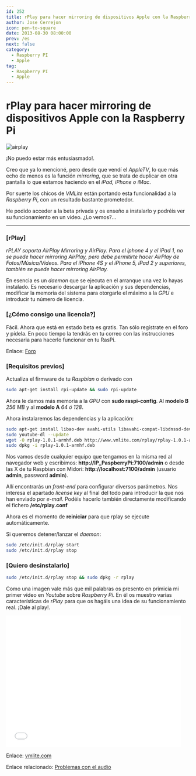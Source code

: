 ```yaml
---
id: 252
title: rPlay para hacer mirroring de dispositivos Apple con la Raspberry Pi
author: Jose Cerrejon
icon: pen-to-square
date: 2013-08-30 08:00:00
prev: /es
next: false
category:
  - Raspberry PI
  - Apple
tag:
  - Raspberry PI
  - Apple
---
```


# rPlay para hacer mirroring de dispositivos Apple con la Raspberry Pi

![airplay](/images/airplay.jpg)

¡No puedo estar más entusiasmado!.

Creo que ya lo mencioné, pero desde que vendí el *AppleTV*, lo que más echo de menos es la función *mirroring*, que se trata de duplicar en otra pantalla lo que estamos haciendo en el *iPad, iPhone o iMac*.

Por suerte los chicos de *VMLite* están portando esta funcionalidad a la *Raspberry Pi*, con un resultado bastante prometedor.

He podido acceder a la beta privada y os enseño a instalarlo y podréis ver su funcionamiento en un vídeo. ¿Lo vemos?...

- - -
###  [rPlay]

*rPLAY soporta AirPlay Mirroring y AirPlay. Para el iphone 4 y el iPad 1, no se puede hacer mirroring AirPlay, pero debe permitirte hacer AirPlay de Fotos/Música/Videos. Para el iPhone 4S y el iPhone 5, iPad 2 y superiores, también se puede hacer mirroring AirPlay.*

En esencia es un *daemon* que se ejecuta en el arranque una vez lo hayas instalado. Es necesario descargar la aplicación y sus dependencias, modificar la memoria del sistema para otorgarle el máximo a la *GPU* e introducir tu número de licencia.

###  [¿Cómo consigo una licencia?]

Fácil. Ahora que está en estado beta es gratis. Tan sólo regístrate en el foro y pídela. En poco tiempo la tendrás en tu correo con las instrucciones necesaria para hacerlo funcionar en tu RasPi.

Enlace: [Foro](http://www.vmlite.com/index.php?option=com_kunena&Itemid=158&func=view&catid=23&id=11658)

###  [Requisitos previos]

Actualiza el firmware de tu *Raspbian* o derivado con

```bash
sudo apt-get install rpi-update && sudo rpi-update
```

Ahora le damos más memoria a la *GPU* con **sudo raspi-config**. Al **modelo B** *256 MB* y al **modelo A** *64 ó 128*.

Ahora instalaremos las dependencias y la aplicación:

```bash
sudo apt-get install libao-dev avahi-utils libavahi-compat-libdnssd-dev libva-dev youtube-dl
sudo youtube-dl --update
wget -O rplay-1.0.1-armhf.deb http://www.vmlite.com/rplay/rplay-1.0.1-armhf.deb
sudo dpkg -i rplay-1.0.1-armhf.deb     
```

Nos vamos desde cualquier equipo que tengamos en la misma red al navegador web y escribimos: **http://IP_PaspberryPi:7100/admin** o desde las X de tu Raspbian con Midori: **http://localhost:7100/admin** (usuario **admin**, password **admin**).

Allí encontrarás un *front-end* para configurar diversos parámetros. Nos interesa el apartado *license key* al final del todo para introducir la que nos han enviado por *e-mail*. Podéis hacerlo también directamente modificando el fichero **/etc/rplay.conf**

Ahora es el momento de **reiniciar** para que rplay se ejecute automáticamente. 

Si queremos detener/lanzar el *daemon*:

```bash
sudo /etc/init.d/rplay start
sudo /etc/init.d/rplay stop
```

###  [Quiero desinstalarlo]

```bash
sudo /etc/init.d/rplay stop && sudo dpkg -r rplay
```

Como una imagen vale más que mil palabras os presento en primicia mi primer vídeo en *Youtube* sobre *Raspberry Pi*. En él os muestro varias características de *rPlay* para que os hagáis una idea de su funcionamiento real. ¡Dale al play!.



<iframe width="480" height="360" src="//www.youtube.com/embed/iwtbKHGZa_M" frameborder="0" allowfullscreen></iframe>

Enlace: [vmlite.com](http://www.vmlite.com)

Enlace relacionado: [Problemas con el audio](http://cagewebdev.com/index.php/raspberry-pi-getting-audio-working/)